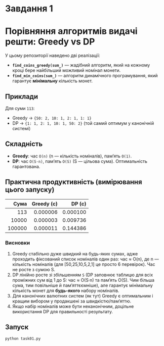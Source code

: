 # Завдання 1
# Порівняння алгоритмів видачі решти: Greedy vs DP

У цьому репозиторії наведено дві реалізації:

- **`find_coins_greedy(sum_)`** — жадібний алгоритм, який на кожному кроці бере найбільший можливий номінал монети.
- **`find_min_coins(sum_)`** — алгоритм динамічного програмування, який гарантує **мінімальну** кількість монет.

## Приклади
Для суми `113`:
- Greedy → `{50: 2, 10: 1, 2: 1, 1: 1}`
- DP     → `{1: 1, 2: 1, 10: 1, 50: 2}` (той самий оптимум у канонічній системі)

## Складність
- **Greedy**: час `O(n)` (n — кількість номіналів), пам’ять `O(1)`.
- **DP**: час `O(S·n)`, пам’ять `O(S)` (S — цільова сума). Оптимальність гарантована.

## Практична продуктивність (вимірювання цього запуску)
| Сума | Greedy (с) | DP (с) |
|---:|---:|---:|
| 113 | 0.000006 | 0.000100 |
| 10000 | 0.000003 | 0.009736 |
| 100000 | 0.000011 | 0.144386 |

### Висновки 

1. Greedy стабільно дуже швидкий на будь-яких сумах, адже проходить фіксований список номіналів один раз: 
час ≈ O(n), де n — кількість номіналів (для [50,25,10,5,2,1] це просто 6 перевірок). Час не росте з сумою S.
2. DP лінійно росте зі збільшенням `S` (DP заповнює таблицю для всіх проміжних сум 
від 1 до S: час ≈ O(S·n) та пам’ять O(S). Чим більша сума, тим повільніше й пам’яттєємніше),
але гарантує мінімальну кількість монет для **будь-якого** набору номіналів. 
3. Для канонічних валютних систем (як тут) Greedy є оптимальним і кращим вибором у продакшені за швидкістю/пам’яттю.
4. Якщо набір номіналів може бути неканонічним, доцільне використання DP для правильності результату.

## Запуск
```bash
python task01.py
```
